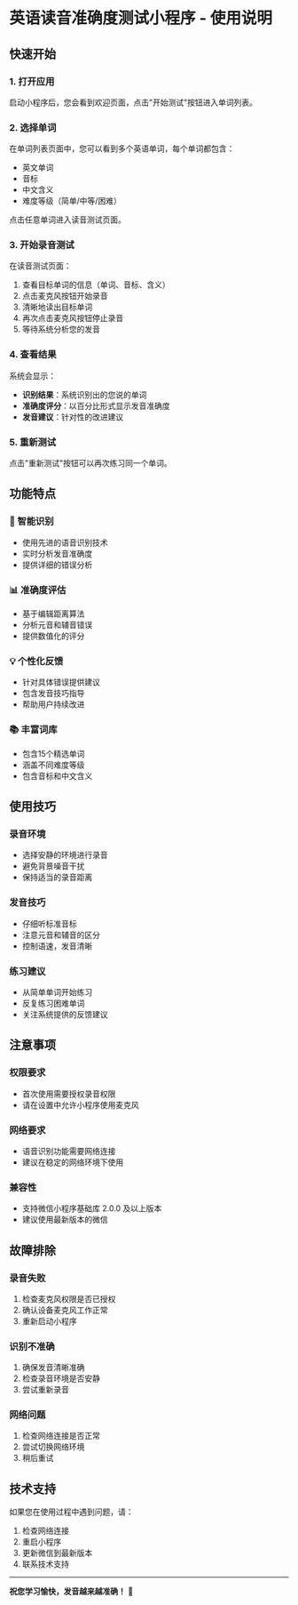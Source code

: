 # 英语读音准确度测试小程序 - 使用说明

## 快速开始

### 1. 打开应用

启动小程序后，您会看到欢迎页面，点击"开始测试"按钮进入单词列表。

### 2. 选择单词

在单词列表页面中，您可以看到多个英语单词，每个单词都包含：

- 英文单词
- 音标
- 中文含义
- 难度等级（简单/中等/困难）

点击任意单词进入读音测试页面。

### 3. 开始录音测试

在读音测试页面：

1. 查看目标单词的信息（单词、音标、含义）
2. 点击麦克风按钮开始录音
3. 清晰地读出目标单词
4. 再次点击麦克风按钮停止录音
5. 等待系统分析您的发音

### 4. 查看结果

系统会显示：

- **识别结果**：系统识别出的您说的单词
- **准确度评分**：以百分比形式显示发音准确度
- **发音建议**：针对性的改进建议

### 5. 重新测试

点击"重新测试"按钮可以再次练习同一个单词。

## 功能特点

### 🎯 智能识别

- 使用先进的语音识别技术
- 实时分析发音准确度
- 提供详细的错误分析

### 📊 准确度评估

- 基于编辑距离算法
- 分析元音和辅音错误
- 提供数值化的评分

### 💡 个性化反馈

- 针对具体错误提供建议
- 包含发音技巧指导
- 帮助用户持续改进

### 📚 丰富词库

- 包含15个精选单词
- 涵盖不同难度等级
- 包含音标和中文含义

## 使用技巧

### 录音环境

- 选择安静的环境进行录音
- 避免背景噪音干扰
- 保持适当的录音距离

### 发音技巧

- 仔细听标准音标
- 注意元音和辅音的区分
- 控制语速，发音清晰

### 练习建议

- 从简单单词开始练习
- 反复练习困难单词
- 关注系统提供的反馈建议

## 注意事项

### 权限要求

- 首次使用需要授权录音权限
- 请在设置中允许小程序使用麦克风

### 网络要求

- 语音识别功能需要网络连接
- 建议在稳定的网络环境下使用

### 兼容性

- 支持微信小程序基础库 2.0.0 及以上版本
- 建议使用最新版本的微信

## 故障排除

### 录音失败

1. 检查麦克风权限是否已授权
2. 确认设备麦克风工作正常
3. 重新启动小程序

### 识别不准确

1. 确保发音清晰准确
2. 检查录音环境是否安静
3. 尝试重新录音

### 网络问题

1. 检查网络连接是否正常
2. 尝试切换网络环境
3. 稍后重试

## 技术支持

如果您在使用过程中遇到问题，请：

1. 检查网络连接
2. 重启小程序
3. 更新微信到最新版本
4. 联系技术支持

---

**祝您学习愉快，发音越来越准确！** 🎉
